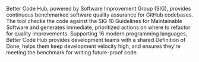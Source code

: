 Better Code Hub, powered by Software Improvement Group (SIG), provides continuous benchmarked software quality assurance for GitHub codebases. The tool checks the code against the SIG 10 Guidelines for Maintainable Software and generates immediate, prioritized actions on where to refactor for quality improvements. Supporting 16 modern programming languages, Better Code Hub provides development teams with a shared Definition of Done, helps them keep development velocity high, and ensures they're meeting the benchmark for writing future-proof code.
